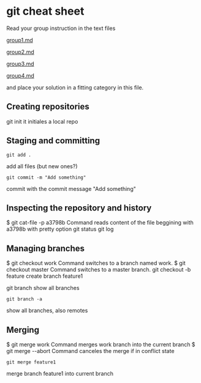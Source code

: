 # git cheat sheet

Read your group instruction in the text files 

[group1.md](group1.md)

[group2.md](group2.md)

[group3.md](group3.md)

[group4.md](group4.md)

and place your solution in a fitting category in this file.

## Creating repositories

git init
it initiales a local repo

## Staging and committing

    git add .
add all files (but new ones?)

    git commit -m "Add something"
commit with the commit message "Add something"

## Inspecting the repository and history

$ git cat-file -p a3798b    Command reads content of the file beggining with a3798b with pretty option
    git status
    git log

## Managing branches

$ git checkout work         Command switches to a branch named work.
$ git checkout master	    Command switches to a master branch. 
    git checkout -b feature
create branch feature1

git branch
show all branches

    git branch -a
show all branches, also remotes

## Merging

$ git merge work	        Command merges work branch into the current branch
$ git merge --abort         Command canceles the merge if in conflict state 

    git merge feature1
merge branch feature1 into current branch